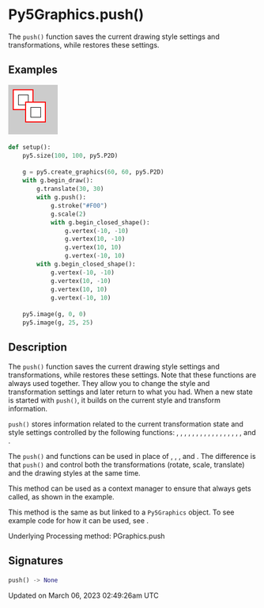 # Py5Graphics.push()

The `push()` function saves the current drawing style settings and transformations, while [](py5graphics_pop) restores these settings.

## Examples

<div class="example-table">

<div class="example-row"><div class="example-cell-image">

![example picture for push()](/images/reference/Py5Graphics_push_0.png)

</div><div class="example-cell-code">

```python
def setup():
    py5.size(100, 100, py5.P2D)

    g = py5.create_graphics(60, 60, py5.P2D)
    with g.begin_draw():
        g.translate(30, 30)
        with g.push():
            g.stroke("#F00")
            g.scale(2)
            with g.begin_closed_shape():
                g.vertex(-10, -10)
                g.vertex(10, -10)
                g.vertex(10, 10)
                g.vertex(-10, 10)
        with g.begin_closed_shape():
            g.vertex(-10, -10)
            g.vertex(10, -10)
            g.vertex(10, 10)
            g.vertex(-10, 10)

    py5.image(g, 0, 0)
    py5.image(g, 25, 25)
```

</div></div>

</div>

## Description

The `push()` function saves the current drawing style settings and transformations, while [](py5graphics_pop) restores these settings. Note that these functions are always used together. They allow you to change the style and transformation settings and later return to what you had. When a new state is started with `push()`, it builds on the current style and transform information.

`push()` stores information related to the current transformation state and style settings controlled by the following functions: [](py5graphics_rotate), [](py5graphics_translate), [](py5graphics_scale), [](py5graphics_fill), [](py5graphics_stroke), [](py5graphics_tint), [](py5graphics_stroke_weight), [](py5graphics_stroke_cap), [](py5graphics_stroke_join), [](py5graphics_image_mode), [](py5graphics_rect_mode), [](py5graphics_ellipse_mode), [](py5graphics_color_mode), [](py5graphics_text_align), [](py5graphics_text_font), [](py5graphics_text_mode), [](py5graphics_text_size), and [](py5graphics_text_leading).

The `push()` and [](py5graphics_pop) functions can be used in place of [](py5graphics_push_matrix), [](py5graphics_pop_matrix), [](py5graphics_push_style), and [](py5graphics_pop_style). The difference is that `push()` and [](py5graphics_pop) control both the transformations (rotate, scale, translate) and the drawing styles at the same time.

This method can be used as a context manager to ensure that [](py5graphics_pop) always gets called, as shown in the example.

This method is the same as [](sketch_push) but linked to a `Py5Graphics` object. To see example code for how it can be used, see [](sketch_push).

Underlying Processing method: PGraphics.push

## Signatures

```python
push() -> None
```

Updated on March 06, 2023 02:49:26am UTC
